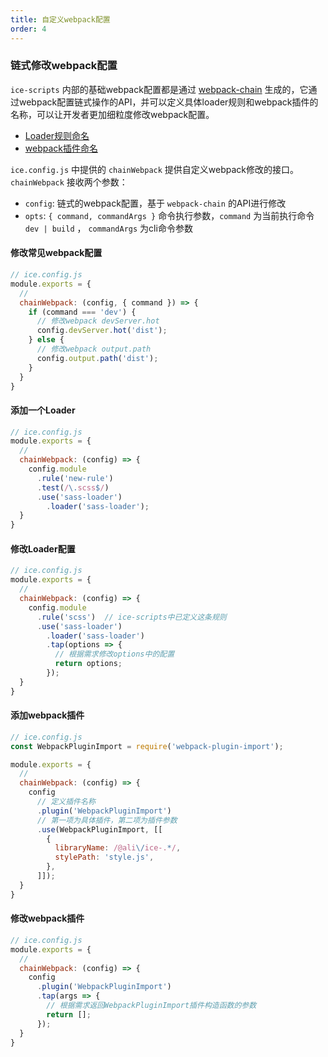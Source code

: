 ```yaml
---
title: 自定义webpack配置
order: 4
---
```


### 链式修改webpack配置

`ice-scripts` 内部的基础webpack配置都是通过 [webpack-chain](https://github.com/neutrinojs/webpack-chain) 生成的，它通过webpack配置链式操作的API，并可以定义具体loader规则和webpack插件的名称，可以让开发者更加细粒度修改webpack配置。

- [Loader规则命名](https://github.com/alibaba/ice/tree/master/tools/ice-scripts/lib/config/setWebpackLoaders.js)
- [webpack插件命名](https://github.com/alibaba/ice/tree/master/tools/ice-scripts/lib/config/setWebpackPlugins.js)

`ice.config.js` 中提供的 `chainWebpack` 提供自定义webpack修改的接口。`chainWebpack` 接收两个参数：

- `config`: 链式的webpack配置，基于 `webpack-chain` 的API进行修改
- `opts`: `{ command, commandArgs }` 命令执行参数，`command` 为当前执行命令`dev | build` ， `commandArgs` 为cli命令参数

#### 修改常见webpack配置

```js
// ice.config.js
module.exports = {
  // 
  chainWebpack: (config, { command }) => {
    if (command === 'dev') {
      // 修改webpack devServer.hot
      config.devServer.hot('dist');
    } else {
      // 修改webpack output.path
      config.output.path('dist');
    }
  }
}

```

#### 添加一个Loader

```js
// ice.config.js
module.exports = {
  // 
  chainWebpack: (config) => {
    config.module
      .rule('new-rule')
      .test(/\.scss$/)
      .use('sass-loader')
        .loader('sass-loader');
  }
}
```

#### 修改Loader配置

```js
// ice.config.js
module.exports = {
  // 
  chainWebpack: (config) => {
    config.module
      .rule('scss')  // ice-scripts中已定义这条规则
      .use('sass-loader')
        .loader('sass-loader')
        .tap(options => {
          // 根据需求修改options中的配置
          return options;
        });
  }
}
```

#### 添加webpack插件

```js
// ice.config.js
const WebpackPluginImport = require('webpack-plugin-import');

module.exports = {
  // 
  chainWebpack: (config) => {
    config
      // 定义插件名称
      .plugin('WebpackPluginImport')
      // 第一项为具体插件，第二项为插件参数
      .use(WebpackPluginImport, [[
        {
          libraryName: /@ali\/ice-.*/,
          stylePath: 'style.js',
        },
      ]]);
  }
}
```

#### 修改webpack插件

```js
// ice.config.js
module.exports = {
  // 
  chainWebpack: (config) => {
    config
      .plugin('WebpackPluginImport')
      .tap(args => {
        // 根据需求返回WebpackPluginImport插件构造函数的参数
        return [];
      });
  }
}
```
